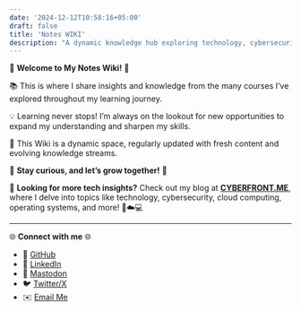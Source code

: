 ```yaml
---
date: '2024-12-12T10:58:16+05:00'
draft: false
title: 'Notes WIKI'
description: "A dynamic knowledge hub exploring technology, cybersecurity, cloud computing, operating systems, and more. Continuously updated with insights from courses and lifelong learning to inspire curiosity and growth."
---
```


🌟 **Welcome to My Notes Wiki!** 🌟  

📚 This is where I share insights and knowledge from the many courses I’ve explored throughout my learning journey.  

💡 Learning never stops! I’m always on the lookout for new opportunities to expand my understanding and sharpen my skills.  

🔄 This Wiki is a dynamic space, regularly updated with fresh content and evolving knowledge streams.  

🌱 **Stay curious, and let’s grow together!** 🚀  

📖 **Looking for more tech insights?** Check out my blog at **[CYBERFRONT.ME](https://cyberfront.me)**, where I delve into topics like technology, cybersecurity, cloud computing, operating systems, and more! 🔐☁️💻  

---

🌐 **Connect with me** 🌐  

- 🔗 [GitHub](https://github.com/abuturabofficial)  
- 💼 [LinkedIn](https://linkedin.com/in/abuturabofficial)  
- 🐘 [Mastodon](https://mastodon.social/@abuturab)  
- 🐦 [Twitter/X](https://x.com/abuturabofcl)  
- ✉️  [Email Me](mailto:cyberfrontofficial@proton.me)
